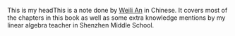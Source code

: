 This is my head</img>This is a note done by [Weili An](https://github.com/William-An) in Chinese. It covers most of the chapters in this book as well as some extra knowledge mentions by my linear algebra teacher in Shenzhen Middle School.